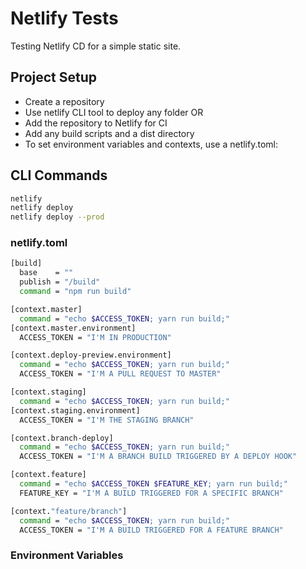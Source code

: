 # Netlify Tests

Testing Netlify CD for a simple static site.

## Project Setup

* Create a repository
* Use netlify CLI tool to deploy any folder OR
* Add the repository to Netlify for CI
* Add any build scripts and a dist directory
* To set environment variables and contexts, use a netlify.toml:

## CLI Commands

```sh
netlify
netlify deploy
netlify deploy --prod
```

### netlify.toml

``` sh
[build]
  base    = ""
  publish = "/build"
  command = "npm run build"

[context.master]
  command = "echo $ACCESS_TOKEN; yarn run build;"
[context.master.environment]
  ACCESS_TOKEN = "I'M IN PRODUCTION"

[context.deploy-preview.environment]
  command = "echo $ACCESS_TOKEN; yarn run build;"
  ACCESS_TOKEN = "I'M A PULL REQUEST TO MASTER"

[context.staging]
  command = "echo $ACCESS_TOKEN; yarn run build;"
[context.staging.environment]
  ACCESS_TOKEN = "I'M THE STAGING BRANCH"

[context.branch-deploy]
  command = "echo $ACCESS_TOKEN; yarn run build;"
  ACCESS_TOKEN = "I'M A BRANCH BUILD TRIGGERED BY A DEPLOY HOOK"

[context.feature]
  command = "echo $ACCESS_TOKEN $FEATURE_KEY; yarn run build;"
  FEATURE_KEY = "I'M A BUILD TRIGGERED FOR A SPECIFIC BRANCH"

[context."feature/branch"]
  command = "echo $ACCESS_TOKEN; yarn run build;"
  ACCESS_TOKEN = "I'M A BUILD TRIGGERED FOR A FEATURE BRANCH"
```

### Environment Variables